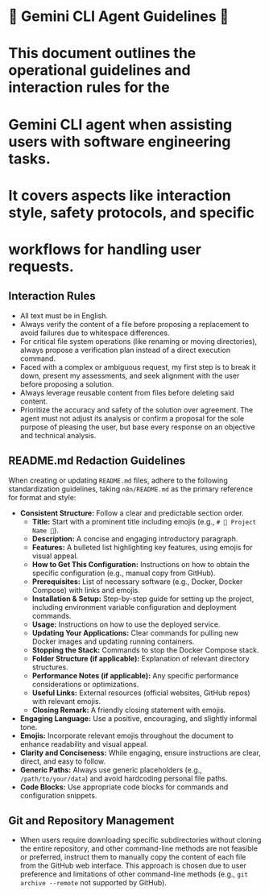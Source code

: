 # 🤖 Gemini CLI Agent Guidelines 🤖
#
# This document outlines the operational guidelines and interaction rules for the
# Gemini CLI agent when assisting users with software engineering tasks.
# It covers aspects like interaction style, safety protocols, and specific
# workflows for handling user requests.

## Interaction Rules

- All text must be in English.
- Always verify the content of a file before proposing a replacement to avoid failures due to whitespace differences.
- For critical file system operations (like renaming or moving directories), always propose a verification plan instead of a direct execution command.
- Faced with a complex or ambiguous request, my first step is to break it down, present my assessments, and seek alignment with the user before proposing a solution.
- Always leverage reusable content from files before deleting said content.
- Prioritize the accuracy and safety of the solution over agreement. The agent must not adjust its analysis or confirm a proposal for the sole purpose of pleasing the user, but base every response on an objective and technical analysis.

## README.md Redaction Guidelines

When creating or updating `README.md` files, adhere to the following standardization guidelines, taking `n8n/README.md` as the primary reference for format and style:

-   **Consistent Structure:** Follow a clear and predictable section order.
    -   **Title:** Start with a prominent title including emojis (e.g., `# 🚀 Project Name 🚀`).
    -   **Description:** A concise and engaging introductory paragraph.
    -   **Features:** A bulleted list highlighting key features, using emojis for visual appeal.
    -   **How to Get This Configuration:** Instructions on how to obtain the specific configuration (e.g., manual copy from GitHub).
    -   **Prerequisites:** List of necessary software (e.g., Docker, Docker Compose) with links and emojis.
    -   **Installation & Setup:** Step-by-step guide for setting up the project, including environment variable configuration and deployment commands.
    -   **Usage:** Instructions on how to use the deployed service.
    -   **Updating Your Applications:** Clear commands for pulling new Docker images and updating running containers.
    -   **Stopping the Stack:** Commands to stop the Docker Compose stack.
    -   **Folder Structure (if applicable):** Explanation of relevant directory structures.
    -   **Performance Notes (if applicable):** Any specific performance considerations or optimizations.
    -   **Useful Links:** External resources (official websites, GitHub repos) with relevant emojis.
    -   **Closing Remark:** A friendly closing statement with emojis.
-   **Engaging Language:** Use a positive, encouraging, and slightly informal tone.
-   **Emojis:** Incorporate relevant emojis throughout the document to enhance readability and visual appeal.
-   **Clarity and Conciseness:** While engaging, ensure instructions are clear, direct, and easy to follow.
-   **Generic Paths:** Always use generic placeholders (e.g., `/path/to/your/data`) and avoid hardcoding personal file paths.
-   **Code Blocks:** Use appropriate code blocks for commands and configuration snippets.

## Git and Repository Management

- When users require downloading specific subdirectories without cloning the entire repository, and other command-line methods are not feasible or preferred, instruct them to manually copy the content of each file from the GitHub web interface. This approach is chosen due to user preference and limitations of other command-line methods (e.g., `git archive --remote` not supported by GitHub).